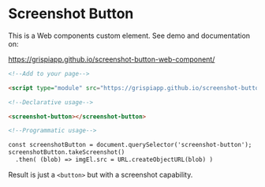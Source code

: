 # Screenshot Button

This is a Web components custom element. See demo and documentation on:

https://grispiapp.github.io/screenshot-button-web-component/

```html
<!--Add to your page-->

<script type="module" src="https://grispiapp.github.io/screenshot-button-web-component/screenshot-button.js"></script>

<!--Declarative usage-->

<screenshot-button></screenshot-button>

<!--Programmatic usage-->

const screenshotButton = document.querySelector('screenshot-button');
screenshotButton.takeScreenshot()
  .then( (blob) => imgEl.src = URL.createObjectURL(blob) )
```

Result is just a `<button>` but with a screenshot capability.
